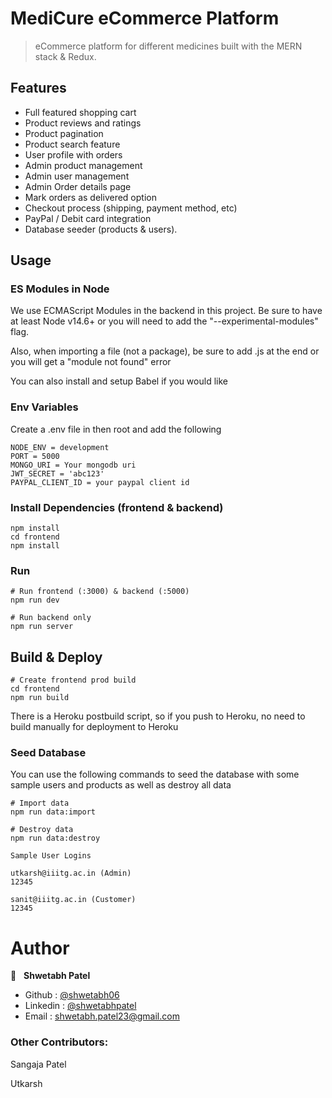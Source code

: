 # MediCure eCommerce Platform

> eCommerce platform for different medicines built with the MERN stack & Redux.

## Features

- Full featured shopping cart
- Product reviews and ratings
- Product pagination
- Product search feature
- User profile with orders
- Admin product management
- Admin user management
- Admin Order details page
- Mark orders as delivered option
- Checkout process (shipping, payment method, etc)
- PayPal / Debit card integration
- Database seeder (products & users).

## Usage

### ES Modules in Node

We use ECMAScript Modules in the backend in this project. Be sure to have at least Node v14.6+ or you will need to add the "--experimental-modules" flag.

Also, when importing a file (not a package), be sure to add .js at the end or you will get a "module not found" error

You can also install and setup Babel if you would like

### Env Variables

Create a .env file in then root and add the following

```
NODE_ENV = development
PORT = 5000
MONGO_URI = Your mongodb uri
JWT_SECRET = 'abc123'
PAYPAL_CLIENT_ID = your paypal client id
```

### Install Dependencies (frontend & backend)

```
npm install
cd frontend
npm install
```

### Run

```
# Run frontend (:3000) & backend (:5000)
npm run dev

# Run backend only
npm run server
```

## Build & Deploy

```
# Create frontend prod build
cd frontend
npm run build
```

There is a Heroku postbuild script, so if you push to Heroku, no need to build manually for deployment to Heroku

### Seed Database

You can use the following commands to seed the database with some sample users and products as well as destroy all data

```
# Import data
npm run data:import

# Destroy data
npm run data:destroy
```

```
Sample User Logins

utkarsh@iiitg.ac.in (Admin)
12345

sanit@iiitg.ac.in (Customer)
12345
```

# Author 

👤 &nbsp; **Shwetabh Patel**

- Github : [@shwetabh06](https://github.com/Shwetabh06)
- Linkedin : [@shwetabhpatel](https://www.linkedin.com/in/shwetabh-patel-8410121b2/)
- Email : [shwetabh.patel23@gmail.com](mailto:shwetabh.patel23@gmail.com)

### Other Contributors:

Sangaja Patel

Utkarsh
